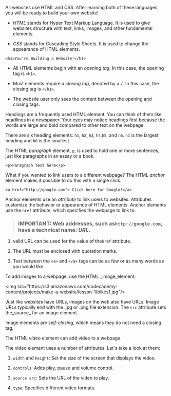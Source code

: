 All websites use HTML and CSS. After learning both of these languages, you will be ready to build your own website!

* _HTML_ stands for Hyper Text Markup Language. It is used to give websites structure with text, links, images, and other fundamental elements.

* _CSS_ stands for Cascading Style Sheets. It is used to change the appearance of HTML elements.


```
<h1>You're Building a Website!</h1>
```

* All HTML elements begin with an _opening tag_. In this case, the opening tag is `<h1>`.

* Most elements require a _closing tag_, denoted by a `/`. In this case, the closing tag is `</h1>`.

* The website user only sees the content between the opening and closing tags.


Headings are a frequently used HTML element. You can think of them like headlines in a newspaper. Your eyes may notice headings first because the words are large and bold compared to other text on the webpage.

There are six heading elements: `h1`, `h2`, `h3`, `h4`,`h5`, and `h6`. `h1` is the largest heading and `h6` is the smallest.

The HTML _paragraph_ element, `p`, is used to hold one or more sentences, just like paragraphs in an essay or a book.

```
<p>Paragraph text here</p>
```

What if you wanted to link users to a different webpage? The HTML _anchor_ element makes it possible to do this with a single click.

`<a href="http://google.com"> Click here for Google!</a>`

Anchor elements use an _attribute_ to link users to websites. Attributes customize the behavior or appearance of HTML elements. Anchor elements use the `href` attribute, which specifies the webpage to link to.

> ### **IMPORTANT**: Web addresses, such as`http://google.com`, have a technical name: _URL_.

1. valid URL can be used for the value of the`href` attribute.

2. The URL must be enclosed with quotation marks.

3. Text between the `<a>` and `</a>` tags can be as few or as many words as you would like.


To add images to a webpage, use the HTML \_image\_element:

&lt;img src="https:\/\/s3.amazonaws.com\/codecademy-content\/projects\/make-a-website\/lesson-1\/bikes1.jpg"\/&gt;

Just like websites have URLs, images on the web also have URLs. Image URLs typically end with the .jpg or .png file extension. The `src` attribute sets the_source_ for an image element.

Image elements are _self-closing_, which means they do not need a closing tag.



The HTML _video_ element can add video to a webpage.



The video element uses a number of attributes. Let's take a look at them:

1. `width` and `height`: Set the size of the screen that displays the video.





2. `controls`: Adds play, pause and volume control.





3. `source src`: Sets the URL of the video to play.





4. `type`: Specifies different video formats.


